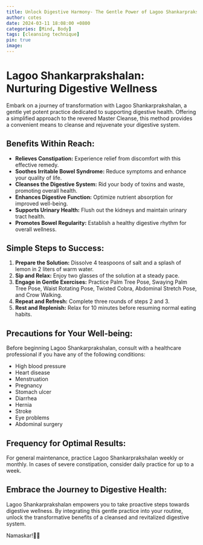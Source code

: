 ```yaml
---
title: Unlock Digestive Harmony- The Gentle Power of Lagoo Shankarprakshalan.. Its benefits.. Simple Steps to Success 
author: cotes
date: 2024-03-11 18:08:00 +0800
categories: [Mind, Body]
tags: [cleansing technique] 
pin: true
image: 
---
```


# **Lagoo Shankarprakshalan: Nurturing Digestive Wellness**

Embark on a journey of transformation with Lagoo Shankarprakshalan, a gentle yet potent practice dedicated to supporting digestive health. Offering a simplified approach to the revered Master Cleanse, this method provides a convenient means to cleanse and rejuvenate your digestive system.

## **Benefits Within Reach:**

- **Relieves Constipation:** Experience relief from discomfort with this effective remedy.
- **Soothes Irritable Bowel Syndrome:** Reduce symptoms and enhance your quality of life.
- **Cleanses the Digestive System:** Rid your body of toxins and waste, promoting overall health.
- **Enhances Digestive Function:** Optimize nutrient absorption for improved well-being.
- **Supports Urinary Health:** Flush out the kidneys and maintain urinary tract health.
- **Promotes Bowel Regularity:** Establish a healthy digestive rhythm for overall wellness.

## **Simple Steps to Success:**

1. **Prepare the Solution:** Dissolve 4 teaspoons of salt and a splash of lemon in 2 liters of warm water.
2. **Sip and Relax:** Enjoy two glasses of the solution at a steady pace.
3. **Engage in Gentle Exercises:** Practice Palm Tree Pose, Swaying Palm Tree Pose, Waist Rotating Pose, Twisted Cobra, Abdominal Stretch Pose, and Crow Walking.
4. **Repeat and Refresh:** Complete three rounds of steps 2 and 3.
5. **Rest and Replenish:** Relax for 10 minutes before resuming normal eating habits.

## **Precautions for Your Well-being:**

Before beginning Lagoo Shankarprakshalan, consult with a healthcare professional if you have any of the following conditions:

- High blood pressure
- Heart disease
- Menstruation
- Pregnancy
- Stomach ulcer
- Diarrhea
- Hernia
- Stroke
- Eye problems
- Abdominal surgery

## **Frequency for Optimal Results:**

For general maintenance, practice Lagoo Shankarprakshalan weekly or monthly. In cases of severe constipation, consider daily practice for up to a week.

## **Embrace the Journey to Digestive Health:**

Lagoo Shankarprakshalan empowers you to take proactive steps towards digestive wellness. By integrating this gentle practice into your routine, unlock the transformative benefits of a cleansed and revitalized digestive system.

Namaskar!🙏✨